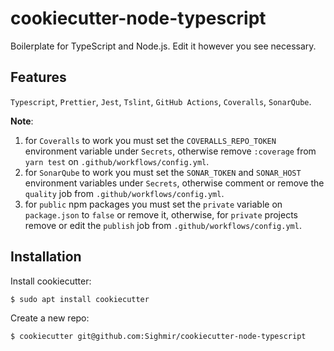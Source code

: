# cookiecutter-node-typescript

Boilerplate for TypeScript and Node.js.
Edit it however you see necessary.

## Features

`Typescript`, `Prettier`, `Jest`, `Tslint`, `GitHub Actions`, `Coveralls`, `SonarQube`.

**Note**:

1. for `Coveralls` to work you must set the `COVERALLS_REPO_TOKEN` environment
   variable under `Secrets`, otherwise remove `:coverage` from `yarn test` on `.github/workflows/config.yml`.
2. for `SonarQube` to work you must set the `SONAR_TOKEN` and `SONAR_HOST` environment
   variables under `Secrets`, otherwise comment or remove the `quality` job from `.github/workflows/config.yml`.
3. for `public` npm packages you must set the `private` variable on `package.json`
   to `false` or remove it, otherwise, for `private` projects remove or edit the `publish` job from `.github/workflows/config.yml`.

## Installation

Install cookiecutter:

```
$ sudo apt install cookiecutter
```

Create a new repo:

```
$ cookiecutter git@github.com:Sighmir/cookiecutter-node-typescript
```
